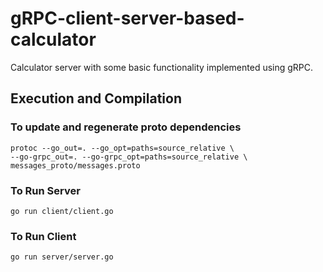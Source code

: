 # gRPC-client-server-based-calculator
Calculator server with some basic functionality implemented using gRPC.


## Execution and Compilation
### To update and regenerate proto dependencies
    protoc --go_out=. --go_opt=paths=source_relative \
    --go-grpc_out=. --go-grpc_opt=paths=source_relative \
    messages_proto/messages.proto

### To Run Server
    go run client/client.go

### To Run Client
    go run server/server.go
